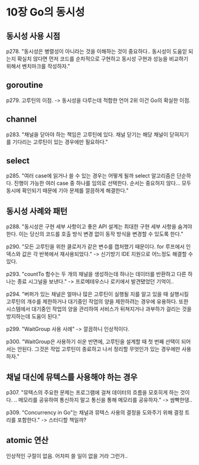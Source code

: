 # 10장 Go의 동시성

## 동시성 사용 시점

p278. "동시성은 병렬성이 아니라는 것을 이해하는 것이 중요하다.. 동시성이 도움읻 되는지 확실치 않다면 먼저 코드를 순차적으로 구현하고 동시성 구현과 성능을 비교하기 위해서 벤치마크를 작성하자."

## goroutine

p279. 고루틴의 이점. -> 동시성을 다루는데 적합한 언어 2위 이건 Go의 확실한 이점.

## channel

p283. "채널을 닫아야 하는 책임은 고루틴에 있다. 채널 닫기는 해당 채널이 닫혀지기를 기다리는 고루틴이 있는 경우에만 필요하다."

## select 

p285. "여러 case에 읽거나 쓸 수 있는 경우는 어떻게 될까 select 알고리즘은 단순하다. 진행이 가능한 여러 case 중 하나를 임의로 선택한다. 순서는 중요허지 않다... 모두 동시에 확인되기 때문에 기아 문제를 깔끔하게 해결한다."

## 동시성 사례와 패턴

p288. "동시성은 구현 세부 사항이고 좋은 API 설계는 최대한 구현 세부 사항을 숨겨야 한다. 이는 당신의 코드를 호출 방식 변경 없이 동작 방식을 변경할 수 있도록 한다."

p290. "모든 고루틴을 위한 클로저가 같은 변수를 캡처했기 때문이다. for 루프에서 인덱스와 값은 각 반복에서 재사용되었다." -> 신기방기 IDE 지원으로 어느정도 해결할 수 있다.

p293. "countTo 함수는 두 개의 채널을 생성하는데 하나는 데이터를 반환하고 다른 하나는 종료 시그널을 보낸다." -> 프로메테우스나 로키에서 발견됐었던 기억이..

p294. "버퍼가 있는 채널은 얼마나 많은 고루틴이 실행될 지를 알고 있을 때 실행시킬 고루틴의 개수를 제한하거나 대기중인 작업의 양을 제한하려는 경우에 유용하다. 또한 시스템에서 대기중인 작업의 양을 관리하여 서비스가 뒤쳐지거나 과부하가 걸리는 것을 방지하는데 도움이 된다."

p299. "WaitGroup 사용 사례" -> 깔끔하니 인상적이다.

p300. "WaitGroup은 사용하기 쉬운 반면에, 고루틴을 설계할 때 첫 번째 선택이 되어서는 안된다. 그것은 작업 고루틴이 종료하고 나서 정리할 무엇인가 있는 경우에만 사용하자."

## 채널 대신에 뮤텍스를 사용해야 하는 경우

p307. "뮤텍스의 주요한 문제는 프로그램에 걸쳐 데이터의 흐름을 모호히게 하는 것이다. .. 메모리를 공유하여 통신하지 말고 통신을 통해 메모리를 공유하자." -> 쌈빡한뎅..

p309. "Concurrency in Go"는 채널과 뮤텍스 사용의 결정을 도와주기 위해 결정 트리를 포함한다." -> 스터디할 책일까?

## atomic 연산

인상적인 구절이 없음. 어차피 쓸 일이 없을 거라 그런가..